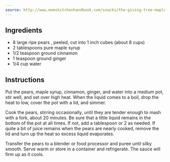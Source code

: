 ```yaml
---
source: http://www.momskitchenhandbook.com/snacks/the-giving-tree-maple-ginger-pear-sauce/
---
```


## Ingredients

* 8 large ripe pears , peeled, cut into 1 inch cubes (about 8 cups)
* 2 tablespoons pure maple syrup
* 1/2 teaspoon ground cinnamon
* 1 teaspoon ground ginger
* 1/4 cup water

## Instructions

Put the pears, maple syrup, cinnamon, ginger, and water into a medium pot, stir well, and set over high heat. When the liquid comes to a boil, drop the heat to low, cover the pot with a lid, and simmer.

Cook the pears, stirring occasionally, until they are tender enough to mash with a fork, about 20 minutes. Be sure that a little liquid remains in the bottom of the pot at all times. If not, add a tablespoon or 2 as needed. If quite a bit of juice remains when the pears are nearly cooked, remove the lid and turn up the heat so excess liquid evaporates.

Transfer the pears to a blender or food processor and puree until silky smooth. Serve warm or store in a container and refrigerate. The sauce will firm up as it cools.
